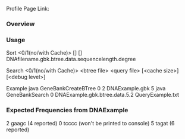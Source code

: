 Profile Page Link:

### Overview

### Usage

Sort
<0/1(no/with Cache)> <degree> <gbk file> <sequence length> [<cache size>] [<debug level>]
DNAfilename.gbk.btree.data.sequencelength.degree

Search
<0/1(no/with Cache)\> <btree file\> <query file\> [<cache size\>] [<debug level\>]

Example
java GeneBankCreateBTree 0 2 DNAExample.gbk 5
java GeneBankSearch 0 DNAExample.gbk.btree.data.5.2 QueryExample.txt

### Expected Frequencies from DNAExample
2 gaagc (4 reported)
0 tcccc (won't be printed to console)
5 tagat (6 reported)
